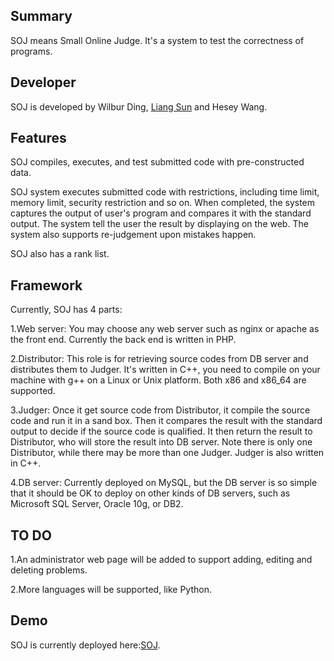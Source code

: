 ## Summary ##
SOJ means Small Online Judge. It's a system to test the correctness of programs.

## Developer ##
SOJ is developed by Wilbur Ding, [Liang Sun](http://liangsun.org) and Hesey Wang.

## Features ##
SOJ compiles, executes, and test submitted code with pre-constructed data.

SOJ system executes submitted code with restrictions, including time limit, memory limit, security restriction and so on. When completed, the system captures the output of user's program and compares it with the standard output. The system tell the user the result by displaying on the web. The system also supports re-judgement upon mistakes happen.

SOJ also has a rank list.

## Framework ##
Currently, SOJ has 4 parts:

1.Web server: You may choose any web server such as nginx or apache as the front end. Currently the back end is written in PHP.

2.Distributor: This role is for retrieving source codes from DB server and distributes them to Judger. It's written in C++, you need to compile on your machine with g++ on a Linux or Unix platform. Both x86 and x86\_64 are supported.

3.Judger: Once it get source code from Distributor, it compile the source code and run it in a sand box. Then it compares the result with the standard output to decide if the source code is qualified. It then return the result to Distributor, who will store the result into DB server. Note there is only one Distributor, while there may be more than one Judger. Judger is also written in C++.

4.DB server: Currently deployed on MySQL, but the DB server is so simple that it should be OK to deploy on other kinds of DB servers, such as Microsoft SQL Server, Oracle 10g, or DB2.


## TO DO ##
1.An administrator web page will be added to support adding, editing and deleting problems.

2.More languages will be supported, like Python.

## Demo ##
SOJ is currently deployed here:[SOJ](http://smalloj.com).